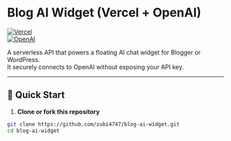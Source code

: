 # Blog AI Widget (Vercel + OpenAI)

[![Vercel](https://img.shields.io/badge/deploy-vercel-000000?logo=vercel&logoColor=white)](https://vercel.com/new)  
[![OpenAI](https://img.shields.io/badge/OpenAI-API-blue)](https://platform.openai.com/)

A serverless API that powers a floating AI chat widget for Blogger or WordPress.  
It securely connects to OpenAI without exposing your API key.

---

## 🚀 Quick Start

1. **Clone or fork this repository**

```bash
git clone https://github.com/zubi4747/blog-ai-widget.git
cd blog-ai-widget
